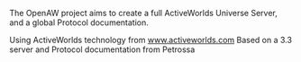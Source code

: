 The OpenAW project aims to create a full ActiveWorlds Universe Server, and a global Protocol documentation.

Using ActiveWorlds technology from www.activeworlds.com
Based on a 3.3 server  and Protocol documentation from Petrossa



